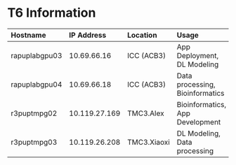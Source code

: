 # T6 Information
  
| Hostname          | IP Address    | Location     | Usage                           |
| :---------------- | :------------ | :----------- | :------------------------------ |
| rapuplabgpu03     | 10.69.66.16   | ICC (ACB3)   | App Deployment, DL Modeling     |
| rapuplabgpu04     | 10.69.66.18   | ICC (ACB3)   | Data processing, Bioinformatics |
| r3puptmpg02       | 10.119.27.169 | TMC3.Alex    | Bioinformatics, App Development |
| r3puptmpg03       | 10.119.26.208 | TMC3.Xiaoxi  | DL Modeling, Data processing    |
